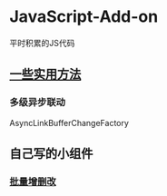 # JavaScript-Add-on
平时积累的JS代码

## [一些实用方法](E:\Projects\Source\Repos\_Sctipt\JavaScript-Add-on\src\lib\js\utility.js)
### 多级异步联动
AsyncLinkBufferChangeFactory

## 自己写的小组件
### [批量增删改](E:\Projects\Source\Repos\_Sctipt\JavaScript-Add-on\src\playground\table_related\batch_crud\BatchCRUDTable.html)
